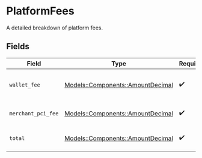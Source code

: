 # PlatformFees

A detailed breakdown of platform fees.


## Fields

| Field                                                                     | Type                                                                      | Required                                                                  | Description                                                               |
| ------------------------------------------------------------------------- | ------------------------------------------------------------------------- | ------------------------------------------------------------------------- | ------------------------------------------------------------------------- |
| `wallet_fee`                                                              | [Models::Components::AmountDecimal](../../models/shared/amountdecimal.md) | :heavy_check_mark:                                                        | Fees associated with wallet services.                                     |
| `merchant_pci_fee`                                                        | [Models::Components::AmountDecimal](../../models/shared/amountdecimal.md) | :heavy_check_mark:                                                        | Fees for PCI compliance.                                                  |
| `total`                                                                   | [Models::Components::AmountDecimal](../../models/shared/amountdecimal.md) | :heavy_check_mark:                                                        | Total platform fees.                                                      |